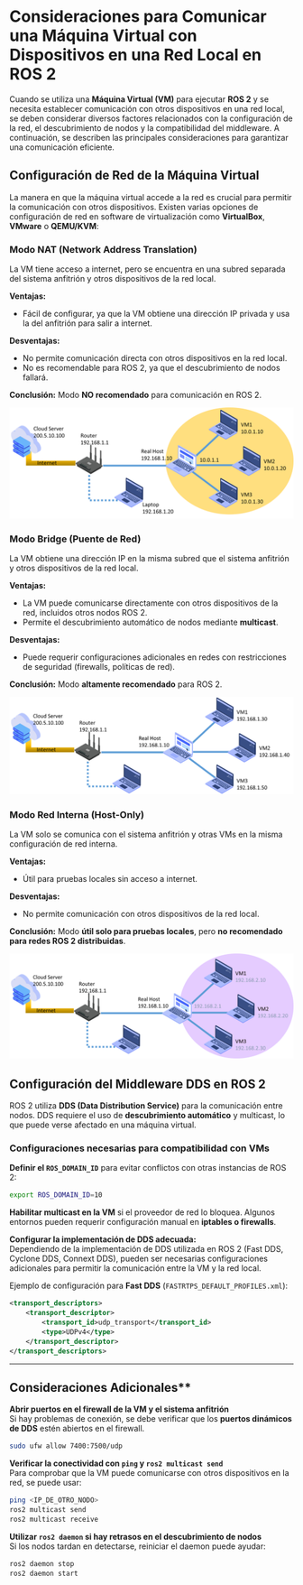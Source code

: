 # Consideraciones para Comunicar una Máquina Virtual con Dispositivos en una Red Local en ROS 2

Cuando se utiliza una **Máquina Virtual (VM)** para ejecutar **ROS 2** y se necesita establecer comunicación con otros dispositivos en una red local, se deben considerar diversos factores relacionados con la configuración de la red, el descubrimiento de nodos y la compatibilidad del middleware. A continuación, se describen las principales consideraciones para garantizar una comunicación eficiente.  


## Configuración de Red de la Máquina Virtual

La manera en que la máquina virtual accede a la red es crucial para permitir la comunicación con otros dispositivos. Existen varias opciones de configuración de red en software de virtualización como **VirtualBox**, **VMware** o **QEMU/KVM**:  

### Modo NAT (Network Address Translation)

La VM tiene acceso a internet, pero se encuentra en una subred separada del sistema anfitrión y otros dispositivos de la red local.  

**Ventajas:**  
- Fácil de configurar, ya que la VM obtiene una dirección IP privada y usa la del anfitrión para salir a internet.  

**Desventajas:**  
- No permite comunicación directa con otros dispositivos en la red local.  
- No es recomendable para ROS 2, ya que el descubrimiento de nodos fallará.  

**Conclusión:** Modo **NO recomendado** para comunicación en ROS 2.

![](../images/NAT2-Network-wbg.png)

### Modo Bridge (Puente de Red)

La VM obtiene una dirección IP en la misma subred que el sistema anfitrión y otros dispositivos de la red local.  

**Ventajas:**  
- La VM puede comunicarse directamente con otros dispositivos de la red, incluidos otros nodos ROS 2.  
- Permite el descubrimiento automático de nodos mediante **multicast**.  

**Desventajas:**  
- Puede requerir configuraciones adicionales en redes con restricciones de seguridad (firewalls, políticas de red).  

**Conclusión:** Modo **altamente recomendado** para ROS 2.

![](../images/Bridge-Network-wbg.png)

### Modo Red Interna (Host-Only)

La VM solo se comunica con el sistema anfitrión y otras VMs en la misma configuración de red interna.  

**Ventajas:**  
- Útil para pruebas locales sin acceso a internet.  

**Desventajas:**  
- No permite comunicación con otros dispositivos de la red local.  

**Conclusión:** Modo **útil solo para pruebas locales**, pero **no recomendado para redes ROS 2 distribuidas**.  

![](../images/Host-Only-Network-wbg.png)

## Configuración del Middleware DDS en ROS 2

ROS 2 utiliza **DDS (Data Distribution Service)** para la comunicación entre nodos. DDS requiere el uso de **descubrimiento automático** y multicast, lo que puede verse afectado en una máquina virtual.  

### Configuraciones necesarias para compatibilidad con VMs

**Definir el `ROS_DOMAIN_ID`** para evitar conflictos con otras instancias de ROS 2:  

```bash
export ROS_DOMAIN_ID=10
```

**Habilitar multicast en la VM** si el proveedor de red lo bloquea. Algunos entornos pueden requerir configuración manual en **iptables o firewalls**.  

**Configurar la implementación de DDS adecuada:**  
Dependiendo de la implementación de DDS utilizada en ROS 2 (Fast DDS, Cyclone DDS, Connext DDS), pueden ser necesarias configuraciones adicionales para permitir la comunicación entre la VM y la red local.  

Ejemplo de configuración para **Fast DDS** (`FASTRTPS_DEFAULT_PROFILES.xml`):  

```xml
<transport_descriptors>
    <transport_descriptor>
        <transport_id>udp_transport</transport_id>
        <type>UDPv4</type>
    </transport_descriptor>
</transport_descriptors>
```

---

## Consideraciones Adicionales**  

**Abrir puertos en el firewall de la VM y el sistema anfitrión**  
Si hay problemas de conexión, se debe verificar que los **puertos dinámicos de DDS** estén abiertos en el firewall.  

```bash
sudo ufw allow 7400:7500/udp
```

**Verificar la conectividad con `ping` y `ros2 multicast send`**  
Para comprobar que la VM puede comunicarse con otros dispositivos en la red, se puede usar:  

```bash
ping <IP_DE_OTRO_NODO>
ros2 multicast send
ros2 multicast receive
```

**Utilizar `ros2 daemon` si hay retrasos en el descubrimiento de nodos**  
Si los nodos tardan en detectarse, reiniciar el daemon puede ayudar:

```bash
ros2 daemon stop
ros2 daemon start
```